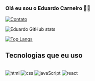 ### Olá eu sou o Eduardo Carneiro 👋🏼

[![Contato](https://img.shields.io/badge/WhatsApp-25D366?style=for-the-badge&logo=whatsapp&logoColor=white)](5524992219961)

![Eduardo GitHub stats](https://github-readme-stats.vercel.app/api?username=eduardocs90&show_icons=true&theme=radical)

[![Top Langs](https://github-readme-stats.vercel.app/api/top-langs/?username=eduardocs90&layout=donut)](https://github.com/eduardocs90/github-readme-stats)

## Tecnologias que eu uso

<div style= "display: inline_block"><br/>
<img alt="html" src="https://img.shields.io/badge/HTML-239120?style=for-the-badge&logo=html5&logoColor=white">
   <img alt="css" src="https://img.shields.io/badge/CSS-239120?&style=for-the-badge&logo=css3&logoColor=white">
  <img alt="javaScript" src="https://img.shields.io/badge/JavaScript-F7DF1E?style=for-the-badge&logo=javascript&logoColor=black">
  <img alt="react" src="https://img.shields.io/badge/React-20232A?style=for-the-badge&logo=react&logoColor=61DAFB">
</div>

